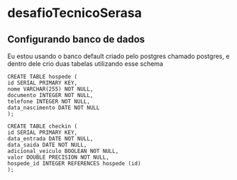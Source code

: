 # desafioTecnicoSerasa

## Configurando banco de dados

Eu estou usando o banco default criado pelo postgres chamado postgres, e dentro dele crio duas tabelas utilizando esse schema

```
CREATE TABLE hospede (
id SERIAL PRIMARY KEY,
nome VARCHAR(255) NOT NULL,
documento INTEGER NOT NULL,
telefone INTEGER NOT NULL,
data_nascimento DATE NOT NULL
);

CREATE TABLE checkin (
id SERIAL PRIMARY KEY,
data_entrada DATE NOT NULL,
data_saida DATE NOT NULL,
adicional_veiculo BOOLEAN NOT NULL,
valor DOUBLE PRECISION NOT NULL,
hospede_id INTEGER REFERENCES hospede (id)
);
```